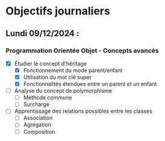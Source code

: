 # Objectifs journaliers

## Lundi 09/12/2024 :

### Programmation Orientée Objet - Concepts avancés

- [x] Étudier le concept d'héritage
  - [x] Fonctionnement du mode parent/enfant
  - [x] Utilisation du mot clé super
  - [x] Fonctionnalités étendues entre un parent et un enfant
- [ ] Analyse du concept de polymorphisme
  - [ ] Méthode commune
  - [ ] Surcharge
- [ ] Apprentissage des relations possibles entre les classes
  - [ ] Association
  - [ ] Agrégation
  - [ ] Composition